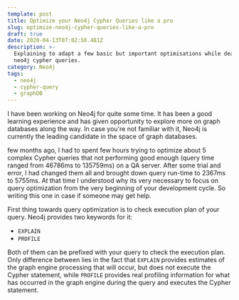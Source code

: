 ```yaml
---
template: post
title: Optimize your Neo4j Cypher Queries like a pro
slug: optimize-neo4j-cypher-queries-like-a-pro
draft: true
date: 2020-04-13T07:02:50.481Z
description: >-
  Explaining to adapt a few basic but important optimisations while dealing with
  neo4j cypher queries.
category: Neo4j
tags:
  - neo4j
  - cypher-query
  - graphDB
---
```

I have been working on Neo4j for quite some time. It has been a good learning experience and has given opportunity to explore more on graph databases along the way. In case you're not familiar with it, Neo4j is currently the leading candidate in the space of graph databases. 

few months ago, I had to spent few hours trying to optimize about 5 complex Cypher queries that not performing good enough (query time ranged from 46786ms to 135759ms) on a QA server. After some trial and error, I had changed them all and brought down query run-time to 2367ms to 5755ms. At that time I understood why its very necessary to focus on query optimization from the very beginning of your development cycle. So writing this one in case if someone may get help.

First thing towards query optimization is to check execution plan of your query. Neo4j provides two keywords for it:

* `EXPLAIN`
* `PROFILE` 

Both of them can be prefixed with your query to check the execution plan. Only difference between lies in the fact that `EXPLAIN` provides estimates of the graph engine processing that will occur, but does not execute the Cypher statement, while `PROFILE` provides real profiling information for what has occurred in the graph engine during the query and executes the Cypher statement.
